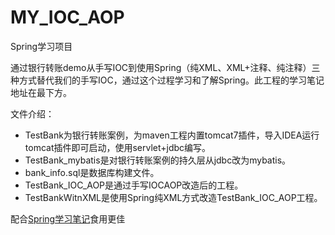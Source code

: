 # MY_IOC_AOP
Spring学习项目

通过银行转账demo从手写IOC到使用Spring（纯XML、XML+注释、纯注释）三种方式替代我们的手写IOC，通过这个过程学习和了解Spring。此工程的学习笔记地址在最下方。

文件介绍：

- TestBank为银行转账案例，为maven工程内置tomcat7插件，导入IDEA运行tomcat插件即可启动，使用servlet+jdbc编写。
- TestBank_mybatis是对银行转账案例的持久层从jdbc改为mybatis。
- bank_info.sql是数据库构建文件。
- TestBank_IOC_AOP是通过手写IOCAOP改造后的工程。
- TestBankWitnXML是使用Spring纯XML方式改造TestBank_IOC_AOP工程。

配合[Spring学习笔记](https://www.cnblogs.com/yhr520/p/12554829.html)食用更佳

